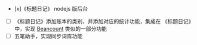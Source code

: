 - [x]《标题日记》 nodejs 版后台
- [ ] 《标题日记》添加账本的类别，并添加对应的统计功能，集成在 《标题日记》中，实现 [Beancount](https://github.com/beancount/beancount) 类似的一部分功能
- [ ] 五笔助手，实现同步词库功能
